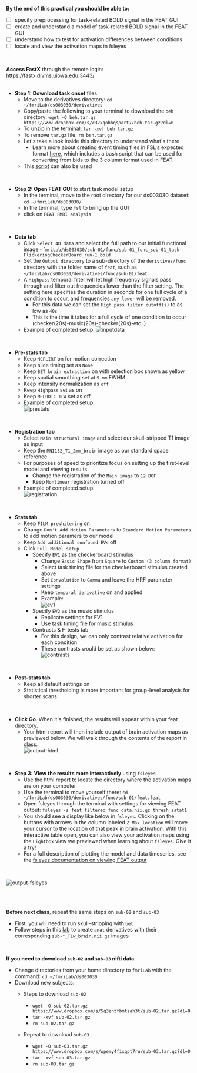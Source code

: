 **By the end of this practical you should be able to:** <br/>
* [ ] specify preprocessing for task-related BOLD signal in the FEAT GUI <br/>
* [ ] create and understand a model of task-related BOLD signal in the FEAT GUI <br/>
* [ ] understand how to test for activation differences between conditions <br/>
* [ ] locate and view the activation maps in fsleyes <br/>
<br/>

**Access FastX** through the remote login: <br>
https://fastx.divms.uiowa.edu:3443/  <br/>
<br/>


* **Step 1: Download task onset** files
    * Move to the derivatives directory: `cd ~/fmriLab/ds003030/derivatives`
    * Copy/paste the following to your terminal to download the `beh` directory: `wget -O beh.tar.gz https://www.dropbox.com/s/c32xqohhqspart7/beh.tar.gz?dl=0`
    * To unzip in the terminal: `tar -xvf beh.tar.gz`
    * To remove `tar.gz` file: `rm beh.tar.gz`
    * Let's take a look inside this directory to understand what's there
        * Learn more about creating event timing files in FSL's expected format [here](https://andysbrainbook.readthedocs.io/en/latest/fMRI_Short_Course/Statistics/05_Creating_Timing_Files.html), which includes a bash script that can be used for converting from bids to the 3 column format used in FEAT.
    * This [script](https://github.com/bids-standard/bidsutils/tree/master/BIDSto3col) can also be used

</br>

* **Step 2: Open FEAT GUI** to start task model setup
    * In the terminal, move to the root directory for our ds003030 dataset: `cd ~/fmriLab/ds003030/` 
    * In the terminal, type `fsl` to bring up the GUI
    * click on `FEAT FMRI analysis`

</br>

* **Data tab**
    * Click `Select 4D data` and select the full path to our initial functional image `~fmriLab/ds003030/sub-01/func/sub-01_func_sub-01_task-FlickeringCheckerBoard_run-1_bold`
    * Set the `Output directory` to a sub-directory of the `derivtives/func` directory with the folder name of `feat`, such as `~/fmriLab/ds003030/derivatives/func/sub-01/feat`
    * A `Highpass` temporal filter will let high frequency signals pass through and filter out frequencies lower than the filter setting. The setting here specifies the duration in seconds for one full cycle of a condition to occur, and frequencies `any lower` will be removed.
        * For this data we can set the `High pass filter cutoff(s)` to as low as `40s`
        * This is the time it takes for a full cycle of one condition to occur (checker(20s)-music(20s)-checker(20s)-etc..)
    * Example of completed setup: 
    ![inputdata](images/practical_feat_singlesubject_input-data.png)

</br>

* **Pre-stats tab**
    * Keep `MCFLIRT` on for motion correction
    * Keep slice timing set as `None`
    * Keep `BET brain extraction` on with selection box shown as yellow
    * Keep spatial smoothing set at `5 mm` FWHM
    * Keep intensity normalization as `off`
    * Keep `Highpass` set as on
    * Keep `MELODIC ICA` set as off
    * Example of completed setup: <br>
    ![prestats](images/practical_feat_singlesubject_prestats.png)
</br>

* **Registration tab**
    * Select `Main structural image` and select our skull-stripped T1 image as input
    * Keep the `MNI152_T1_2mm_brain` image as our standard space reference
    * For purposes of speed to prioritize focus on setting up the first-level model and viewing results
        * Change the registration of the `Main image` to `12 DOF`
        * Keep `Nonlinear` registration turned off
    * Example of completed setup: <br>
    ![registration](images/practical_feat_singlesubject_registration.png)
</br>

* **Stats tab**
    * Keep `FILM prewhitening` on
    * Change `Don't Add Motion Parameters` to `Standard Motion Parameters` to add motion paramers to our model
    * Keep `Add additional confound EVs` off
    * Click `Full Model setup`
        * Specify `EV1` as the checkerboard stimulus
            * Change `Basic Shape` from `Square` to `Custom (3 column format)`
            * Select task timing file for the checkerboard stimulus created above
            * Set `Convolution` to `Gamma` and leave the HRF parameter settings
            * Keep `temporal derivative` on and applied
            * Example: <br>
            ![ev1](images/practical_feat_singlesubject_EV1.png)
        * Specify `EV2` as the music stimulus
            * Replicate settings for EV1
            * Use task timing file for music stimulus
        * Contrasts & F-tests tab
            * For this design, we can only contrast relative activation for each condition
            * These contrasts would be set as shown below: <br>
            ![contrasts](images/practical_feat_singlesubject_contrasts.png)
        
</br>

* **Post-stats tab**
    * Keep all default settings on
    * Statistical thresholding is more important for group-level analysis for shorter scans

</br>

* **Click Go**. When it's finished, the results will appear within your feat directory. 
    * Your html report will then include output of brain activation maps as previewed below. We will walk through the contents of the report in class. <br>
    ![output-html](images/practical_feat_singlesubject_output-html.png)

</br>

* **Step 3: View the results more interactively** using `fsleyes`
    * Use the html report to locate the directory where the activation maps are on your computer
    * Use the terminal to move yourself there: `cd ~/fmriLab/ds003030/derivatives/func/sub-01/feat.feat`
    * Open fsleyes through the terminal with settings for viewing FEAT output: `fsleyes -s feat filtered_func_data.nii.gz thresh_zstat1`
    * You should see a display like below in `fsleyes`. Clicking on the buttons with arrows in the column labeled `Z Max location` will move your cursor to the location of that peak in brain activation. With this interactive table open, you can also view your activation maps using the `Lightbox` view we previewed when learning about `fsleyes`. Give it a try!
    * For a full description of plotting the model and data timeseries, see the [fsleyes documentation on viewing FEAT output](https://users.fmrib.ox.ac.uk/~paulmc/fsleyes/userdoc/latest/feat_mode.html)

</br>

![output-fsleyes](images/practical_feat_singlesubject_output-fsleyes.png)

</br>
</br>

**Before next class**, repeat the same steps on `sub-02` and `sub-03`
* First, you will need to run skull-stripping with `bet`
* Follow steps in this [lab](https://github.com/mwvoss/MRI-lab-classes/blob/master/PSY6280-2020-FA2020/practical_structural-image-bet-and-qc.md) to create `anat` derivatives with their corresponding `sub-*_T1w_brain.nii.gz` images


</br>

**If you need to download `sub-02` and `sub-03` nifti data**:

*  Change directories from your home directory to `fmriLab` with the command: `cd ~/fmriLab/ds003030`
*  Download new subjects:
    * Steps to download `sub-02`
        * `wget -O sub-02.tar.gz https://www.dropbox.com/s/5q3zntfbmtsah3t/sub-02.tar.gz?dl=0`
        * `tar -xvf sub-02.tar.gz`
        * `rm sub-02.tar.gz`


    * Repeat to download `sub-03`
        * `wget -O sub-03.tar.gz https://www.dropbox.com/s/wpemy4fixqpt7ru/sub-03.tar.gz?dl=0`
        * `tar -xvf sub-03.tar.gz`
        * `rm sub-03.tar.gz`

